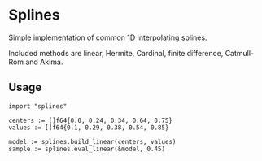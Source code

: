 # Splines

Simple implementation of common 1D interpolating splines.

Included methods are linear, Hermite, Cardinal, finite difference, Catmull-Rom and Akima.

## Usage

```odin
import "splines"

centers := []f64{0.0, 0.24, 0.34, 0.64, 0.75}
values := []f64{0.1, 0.29, 0.38, 0.54, 0.85}

model := splines.build_linear(centers, values)
sample := splines.eval_linear(&model, 0.45)
```
